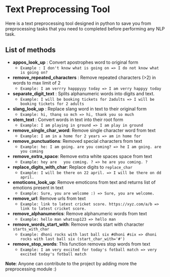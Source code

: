 # Text Preprocessing Tool

Here is a text preprocessing tool designed in python to save you from preprocessing tasks that you need to completed before performing any NLP task. 



## List of methods

- **appos_look_up** : Convert apostrophes word to original form  
  - `Example : I don't know what is going on => I do not know what is going on?`
- **remove_repeated_characters** : Remove repeated characters (>2) in words to max limit of 2
  - `Example: I am verrry happpyyy today => I am verry happyy today`
- **separate_digit_text** :  Splits alphanumeric words into digits and text.
  - `Example: I will be booking tickets for 2adults => I will be booking tickets for 2 adults`
- **slang_look_up** : Replace slang word in text to their original form
  - `Example: hi, thanq so mch => hi, thank you so much`
- **stem_text** : Convert words in text into their root form
  - `Example: I am playing in ground => I am play in ground`
- **remove_single_char_word**: Remove single character word from text
  - `Example: I am in a home for 2 years => am in home for`
- **remove_punctuations**:  Removed special characters from text
  - `Example: he: I am going. are you coming? => he I am going. are you coming`
- **remove_extra_space**: Remove extra white spaces space from text
  - `Example: hey are   you coming. ? => he are you coming. ?`
- **replace_digits_with_char**: Replace digits to `replace_char`
  - `Example: I will be there on 22 april. => I will be there on dd april.`
- **emoticons_look_up**: Remove emoticons from text and returns list of emotions present in text
  - `Example: Sure, you are welcome :) => Sure, you are welcome.`
- **remove_url**: Remove urls from text
  - `Example: link to latest cricket score. https://xyz.com/a/b => link to latest cricket score.`
- **remove_alphanumerics**: Remove alphanumeric words from text
  - `Example: hello man whatsup123 => hello man`
- **remove_words_start_with**: Remove words start with character `starts_with_char`
  - `Example: dhoni rocks with last ball six #dhoni #six => dhoni rocks with last ball six (start_char_with='#')`
- **remove_stop_words**: This function removes stop words from text
  - `Example: I am very excited for today's fotball match => very excited today's fotball match`


**Note**: Anyone can contribute to the project by adding more the preprocessing module :)

